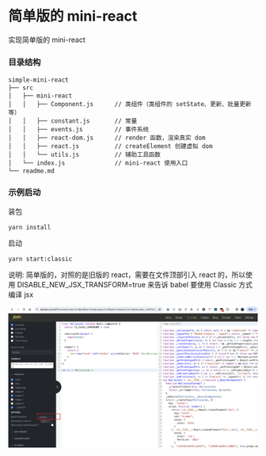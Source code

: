 # 简单版的 mini-react

实现简单版的 mini-react



### 目录结构

```
simple-mini-react
├── src
│   ├── mini-react
│   │   ├── Component.js      // 类组件（类组件的 setState、更新、批量更新等）
│   │   ├── constant.js       // 常量
│   │   ├── events.js         // 事件系统
│   │   ├── react-dom.js      // render 函数，渲染真实 dom
│   │   ├── react.js          // createElement 创建虚拟 dom
│   │   └── utils.js          // 辅助工具函数
│   └── index.js              // mini-react 使用入口
└── readme.md
```



### 示例启动

装包

```shell
yarn install
```

启动

```shell
yarn start:classic
```



说明: 简单版的，对照的是旧版的 react，需要在文件顶部引入 react 的，所以使用 DISABLE_NEW_JSX_TRANSFORM=true 来告诉 babel 要使用 Classic 方式编译 jsx

![](../imgs/img2.png)

